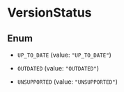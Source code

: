 

# VersionStatus

## Enum


* `UP_TO_DATE` (value: `"UP_TO_DATE"`)

* `OUTDATED` (value: `"OUTDATED"`)

* `UNSUPPORTED` (value: `"UNSUPPORTED"`)



